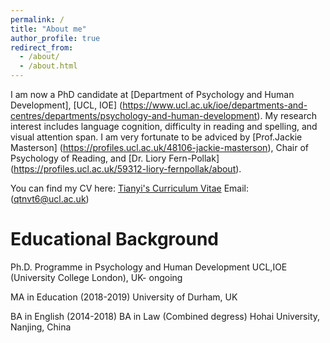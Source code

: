 ```yaml
---
permalink: /
title: "About me"
author_profile: true
redirect_from: 
  - /about/
  - /about.html
---
```


I am now a PhD candidate at [Department of Psychology and Human Development], [UCL, IOE] (https://www.ucl.ac.uk/ioe/departments-and-centres/departments/psychology-and-human-development). My research interest includes language cognition, difficulty in reading and spelling, and visual attention span.
I am very fortunate to be adviced by [Prof.Jackie Masterson] (https://profiles.ucl.ac.uk/48106-jackie-masterson), Chair of Psychology of Reading, and [Dr. Liory Fern-Pollak] (https://profiles.ucl.ac.uk/59312-liory-fernpollak/about).

You can find my CV here: [Tianyi's Curriculum Vitae](.../assets/Curriculum_Vitae.pdf)
Email:(qtnvt6@ucl.ac.uk)

Educational Background
======
Ph.D. Programme in Psychology and Human Development
UCL,IOE (University College London), UK- ongoing

MA in Education (2018-2019)
University of Durham, UK

BA in English (2014-2018)
BA in Law (Combined degress)
Hohai University, Nanjing, China
